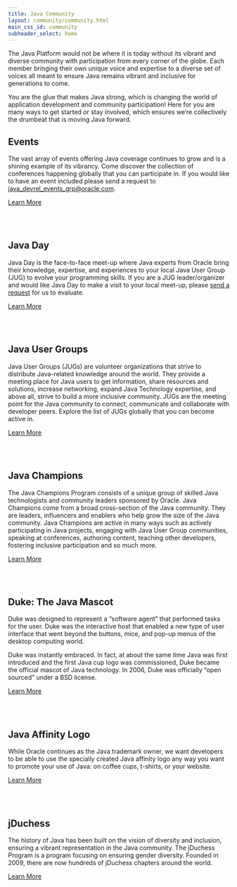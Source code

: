 ```yaml
---
title: Java Community
layout: community/community.html
main_css_id: community
subheader_select: home
---
```


The Java Platform would not be where it is today without its vibrant and diverse community with participation from every corner of the globe. Each member bringing their own unique voice and expertise to a diverse set of voices all meant to ensure Java remains vibrant and inclusive for generations to come.

You are the glue that makes Java strong, which is changing the world of application development and community participation! Here for you are many ways to get started or stay involved, which ensures we’re collectively the drumbeat that is moving Java forward.



## Events

The vast array of events offering Java coverage continues to grow and is a shining example of its vibrancy. Come discover the collection of conferences happening globally that you can participate in. If you would like to have an event included please send a request to java_devrel_events_grp@oracle.com.

<a href="/community/events/" class="btn btn-success" id="primary-button">Learn More</a>

<br /><br />


## Java Day

Java Day is the face-to-face meet-up where Java experts from Oracle bring their knowledge, expertise, and experiences to your local Java User Group (JUG) to evolve your programming skills. If you are a JUG leader/organizer and would like Java Day to make a visit to your local meet-up, please [send a request](mailto:java_devrel_events_grp@oracle.com) for us to evaluate.

<a href="/community/javaday/" class="btn btn-success" id="primary-button">Learn More</a>

<br /><br />


## Java User Groups

Java User Groups (JUGs) are volunteer organizations that strive to distribute Java-related knowledge around the world. They provide a meeting place for Java users to get information, share resources and solutions, increase networking, expand Java Technology expertise, and above all, strive to build a more inclusive community. JUGs are the meeting point for the Java community to connect, communicate and collaborate with developer peers. Explore the list of JUGs globally that you can become active in.

<a href="/community/jugs/" class="btn btn-success" id="primary-button">Learn More</a>

<br /><br />

## Java Champions

The Java Champions Program consists of a unique group of skilled Java technologists and community leaders sponsored by Oracle. Java Champions come from a broad cross-section of the Java community. They are leaders, influencers and enablers who help grow the size of the Java community. Java Champions are active in many ways such as actively participating in Java projects,  engaging with Java User Group communities, speaking at conferences, authoring content, teaching other developers, fostering inclusive participation and so much more.

<a href="/community/jcs/" class="btn btn-success" id="primary-button">Learn More</a>

<br /><br />


## Duke: The Java Mascot

Duke was designed to represent a “software agent” that performed tasks for the user. Duke was the interactive host that enabled a new type of user interface that went beyond the buttons, mice, and pop-up menus of the desktop computing world.

Duke was instantly embraced. In fact, at about the same time Java was first introduced and the first Java cup logo was commissioned, Duke became the official mascot of Java technology. In 2006, Duke was officially “open sourced” under a BSD license.

<a href="/duke" class="btn btn-success" id="primary-button">Learn More</a>

<br /><br />

## Java Affinity Logo

While Oracle continues as the Java trademark owner, we want developers to be able to use the specially created Java affinity logo any way you want to promote your use of Java: on coffee cups, t-shirts, or your website.

<a href="/community/affinity/" class="btn btn-success" id="primary-button">Learn More</a>

<br /><br />


## jDuchess

The history of Java has been built on the vision of diversity and inclusion, ensuring a vibrant representation in the Java community. The jDuchess Program is a program focusing on ensuring gender diversity. Founded in 2009, there are now hundreds of jDuchess chapters around the world.

<a href="/community/duchess/" class="btn btn-success" id="primary-button">Learn More</a>

<br /><br />

